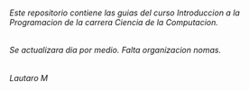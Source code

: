 ###### Este repositorio contiene las guias del curso Introduccion a la Programacion de la carrera Ciencia de la Computacion. 
###### Se actualizara dia por medio. Falta organizacion nomas. 
###### Lautaro M 
